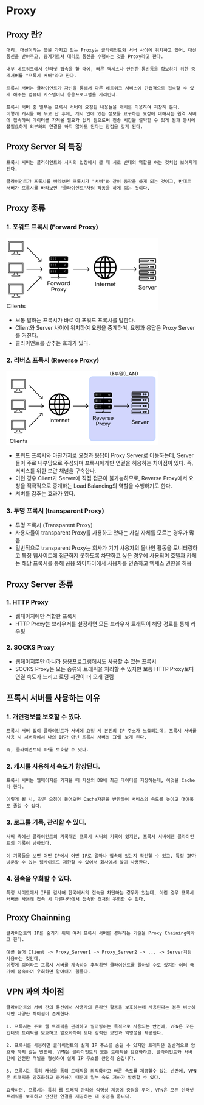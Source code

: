 # Proxy

## Proxy 란? 
```
대리, 대신이라는 뜻을 가지고 있는 Proxy는 클라이언트와 서버 사이에 위치하고 있어, 대신 통신을 받아주고, 중계기로서 대리로 통신을 수행하는 것을 Proxy라고 한다.

내부 네트워크에서 인터넷 접속을 할 때에, 빠른 액세스나 안전한 통신등을 확보하기 위한 중계서버를 "프록시 서버"라고 한다.

프록시 서버는 클라이언트가 자신을 통해서 다른 네트워크 서비스에 간접적으로 접속할 수 있게 해주는 컴퓨터 시스템이나 응용프로그램을 가리킨다.

프록시 서버 중 일부는 프록시 서버에 요청된 내용들을 캐시를 이용하여 저장해 둔다.
이렇게 캐시를 해 두고 난 후에, 캐시 안에 있는 정보를 요구하는 요청에 대해서는 원격 서버에 접속하여 데이터를 가져올 필요가 없게 됨으로써 전송 시간을 절약할 수 있게 됨과 동시에 불필요하게 외부와의 연결을 하지 않아도 된다는 장점을 갖게 된다.
```

## Proxy Server 의 특징
```
프록시 서버는 클라이언트와 서버의 입장에서 볼 때 서로 반대의 역할을 하는 것처럼 보여지게 된다.

클라이언트가 프록시를 바라보면 프록시가 "서버"와 같이 동작을 하게 되는 것이고, 반대로
서버가 프록시를 바라보면 "클라이언트"처럼 작동을 하게 되는 것이다.
```

## Proxy 종류

### 1. 포워드 프록시 (Forward Proxy)

<img src="./Images/Forward_Proxy.png" width="400">

- 보통 말하는 프록시가 바로 이 포워드 프록시를 말한다.
- Client와 Server 사이에 위치하여 요청을 중계하며, 요청과 응답은 Proxy Server를 거친다.
- 클라이언트를 감추는 효과가 있다.

### 2. 리버스 프록시 (Reverse Proxy)

<img src="./Images/Reverse_Proxy.png" width="400">

- 포워드 프록시와 마찬가지로 요청과 응답이 Proxy Server로 이동하는데, Server들이 주로 내부망으로 주성되며 프록시에게만 연결을 허용하는 차이점이 있다. 즉, 서비스를 위한 보안 채널을 구축한다.
- 이런 경우 Client가 Server에 직접 접근이 불가능하므로, Reverse Proxy에서 요청을 적극적으로 중계하는 Load Balancing의 역할을 수행하기도 한다.
- 서버를 감추는 효과가 있다.

### 3. 투명 프록시 (transparent Proxy)
- 투명 프록시 (Transparent Proxy)
- 사용자들이 transparent Proxy를 사용하고 있다는 사실 자체를 모르는 경우가 많음
- 일반적으로 transparent Proxy는 회사가 기기 사용자의 올나인 활동을 모니터링하고 특정 웹사이트에 접근하지 못하도록 차단하고 싶은 경우에 사용되며 호텔과 카페는 해당 프록시를 통해 공용 와이파이에서 사용자를 인증하고 엑세스 권한을 허용


## Proxy Server 종류

### 1. HTTP Proxy 
- 웹페이지에만 적합한 프록시
- HTTP Proxy는 브라우저를 설정하면 모든 브라우저 트래픽이 해당 경로를 통해 라우팅

### 2. SOCKS Proxy
- 웹페이지뿐만 아니라 응용프로그램에서도 사용할 수 있는 프록시
- SOCKS Proxy는 모든 종류의 트래픽을 처리할 수 있지만 보통 HTTP Proxy보다 연결 속도가 느리고 로딩 시간이 더 오래 걸림


## 프록시 서버를 사용하는 이유

### 1. 개인정보를 보호할 수 있다.
```
프록시 서버 없이 클라이언트가 서버에 요청 시 본인의 IP 주소가 노출되는데, 프록시 서버를 사용 시 서버측에서 나의 IP가 아닌 프록시 서버의 IP를 보게 된다.

즉, 클라이언트의 IP를 보호할 수 있다.
```

### 2. 캐시를 사용해서 속도가 향상된다.
```
프록시 서버는 웹페이지를 가져올 때 자신의 DB에 최근 데이터를 저장하는데, 이것을 Cache라 한다.

이렇게 될 시, 같은 요청이 들어오면 Cache자원을 반환하여 서비스의 속도를 높이고 대여폭도 줄일 수 있다.
```

### 3. 로그를 기록, 관리할 수 있다.
```
서버 측에선 클라이언트의 기록대신 프록시 서버의 기록이 있지만, 프록시 서버에겐 클라이언트의 기록이 남아있다.

이 기록들을 보면 어떤 IP에서 어떤 IP로 얼마나 접속해 있는지 확인할 수 있고, 특정 IP가 방문할 수 있는 웹사이트도 제한할 수 있어서 회사에서 많이 사용한다.
```

### 4. 접속을 우회할 수 있다.
```
특정 사이트에서 IP를 검사해 한국에서의 접속을 차단하는 경우가 있는데, 이런 경우 프록시 서버를 사용해 접속 시 다른나라에서 접속한 것처럼 우회할 수 있다.
```

## Proxy Chainning
```
클라이언트의 IP를 숨기기 위해 여러 프록시 서버를 경우하는 기술을 Proxy Chaining이라고 한다.

예를 들어 Client -> Proxy_Server1 -> Proxy_Server2 -> ... -> Server처럼 사용하는 것인데, 
이렇게 되더라도 프록시 서버를 계속하여 추적하면 클라이언트를 알아낼 수도 있지만 여러 국가에 접속하여 우회하면 알아내기 힘들다.
```

## VPN 과의 차이점
```
클라이언트와 서버 간의 통신에서 사용자의 온라인 활동을 보호하는데 사용된다는 점은 비슷하지만 다양한 차이점이 존재한다.

1. 프록시는 주로 웹 트래픽을 관리하고 필터링하는 목적으로 사용되는 반면에, VPN은 모든 인터넷 트래픽을 보호하고 암호화하여 보다 강력한 보안과 익명성을 제공한다.

2. 프록시를 사용하면 클라이언트의 실제 IP 주소를 숨길 수 있지만 트래픽은 일반적으로 암호화 하지 않는 반면에, VPN은 클라이언트의 모든 트래픽을 암호화하고, 클라이언트와 서버 간에 안전한 터널을 형성하여 실제 IP 주소를 완전히 숨깁니다.

3. 프록시는 특히 캐싱을 통해 트래픽을 최적화하고 빠른 속도를 제공할수 있는 반면에, VPN은 트래픽을 암호화하고 중계하기 때문에 일부 속도 저하가 발생할 수 있다.

요약하면, 프록시는 특히 웹 트래픽 관리와 익명성 제공에 중점을 두며, VPN은 모든 인터넷 트래픽을 보호하고 안전한 연결을 제공하는 데 중점을 둡니다.
```